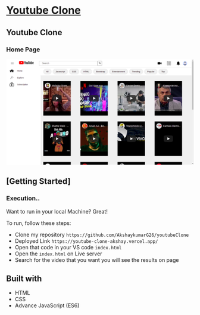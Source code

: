 # [Youtube Clone](https://github.com/AkshaykumarG26/youtubeClone)

<tr>


## Youtube Clone

### Home Page
![](https://github.com/AkshaykumarG26/youtubeClone/blob/master/homePage.png)


## [Getting Started]

### Execution..
Want to run in your local Machine? Great!

To run, follow these steps:

- Clone my repository `https://github.com/AkshaykumarG26/youtubeClone`
- Deployed Link `https://youtube-clone-akshay.vercel.app/`
- Open that code in your VS code `index.html`
- Open the `index.html` on Live server
- Search for the video that you want you will see the results on page

## Built with 

- HTML
- CSS
- Advance JavaScript (ES6)

